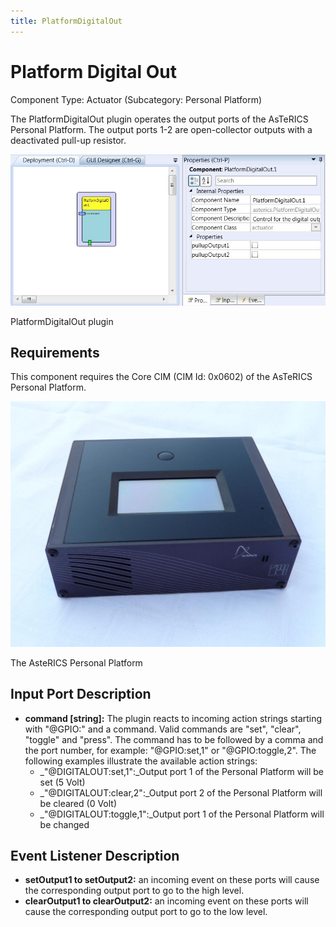 ```yaml
---
title: PlatformDigitalOut
---
```


# Platform Digital Out

Component Type: Actuator (Subcategory: Personal Platform)

The PlatformDigitalOut plugin operates the output ports of the AsTeRICS Personal Platform. The output ports 1-2 are open-collector outputs with a deactivated pull-up resistor.

![Screenshot: PlatformDigitalOut plugin](./img/platformdigitalout.jpg "Screenshot: PlatformDigitalOut plugin")

PlatformDigitalOut plugin

## Requirements

This component requires the Core CIM (CIM Id: 0x0602) of the AsTeRICS Personal Platform.

![The AsteRICS Personal Platform (./preliminary version)](img/personalplatform.jpg "The AsteRICS Personal Platform (preliminary version)")

The AsteRICS Personal Platform

## Input Port Description

*   **command \[string\]:** The plugin reacts to incoming action strings starting with "@GPIO:" and a command. Valid commands are "set", "clear", "toggle" and "press". The command has to be followed by a comma and the port number, for example: "@GPIO:set,1" or "@GPIO:toggle,2". The following examples illustrate the available action strings:
    *   _"@DIGITALOUT:set,1":_Output port 1 of the Personal Platform will be set (5 Volt)
    *   _"@DIGITALOUT:clear,2":_Output port 2 of the Personal Platform will be cleared (0 Volt)
    *   _"@DIGITALOUT:toggle,1":_Output port 1 of the Personal Platform will be changed

## Event Listener Description

*   **setOutput1 to setOutput2:** an incoming event on these ports will cause the corresponding output port to go to the high level.
*   **clearOutput1 to clearOutput2:** an incoming event on these ports will cause the corresponding output port to go to the low level.